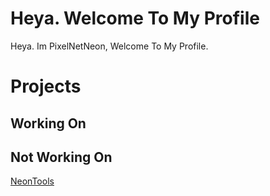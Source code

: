 # Heya. Welcome To My Profile
Heya. Im PixelNetNeon, Welcome To My Profile.

# Projects
## Working On

## Not Working On
[NeonTools](https://github.com/PixelNetNeon/NeonTools) 
